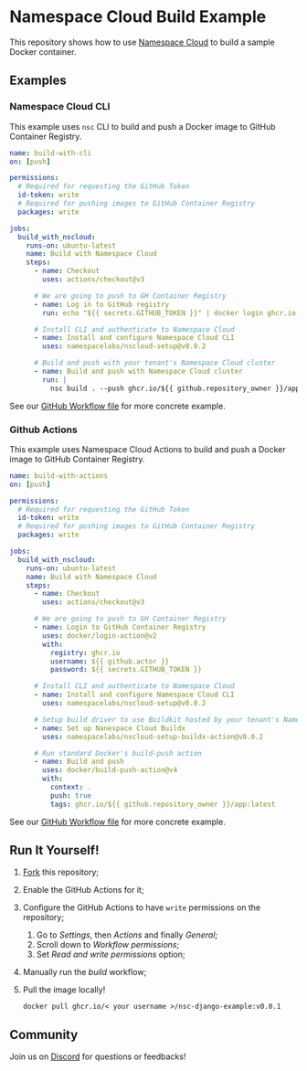 # Namespace Cloud Build Example

This repository shows how to use [Namespace Cloud](https://cloud.namespace.so/) to build a sample Docker container.

## Examples

### Namespace Cloud CLI

This example uses `nsc` CLI to build and push a Docker image to GitHub Container Registry.

```yaml
name: build-with-cli
on: [push]

permissions:
  # Required for requesting the GitHub Token
  id-token: write
  # Required for pushing images to GitHub Container Registry
  packages: write

jobs:
  build_with_nscloud:
    runs-on: ubuntu-latest
    name: Build with Namespace Cloud
    steps:
      - name: Checkout
        uses: actions/checkout@v3

      # We are going to push to GH Container Registry
      - name: Log in to GitHub registry
        run: echo "${{ secrets.GITHUB_TOKEN }}" | docker login ghcr.io -u $ --password-stdin

      # Install CLI and authenticate to Namespace Cloud
      - name: Install and configure Namespace Cloud CLI
        uses: namespacelabs/nscloud-setup@v0.0.2

      # Build and push with your tenant's Namespace Cloud cluster
      - name: Build and push with Namespace Cloud cluster
        run: |
          nsc build . --push ghcr.io/${{ github.repository_owner }}/app --tag latest
```

See our [GitHub Workflow file](.github/workflows/build-cli.yaml) for more concrete example.

### Github Actions

This example uses Namespace Cloud Actions to build and push a Docker image to GitHub Container Registry.

```yaml
name: build-with-actions
on: [push]

permissions:
  # Required for requesting the GitHub Token
  id-token: write
  # Required for pushing images to GitHub Container Registry
  packages: write

jobs:
  build_with_nscloud:
    runs-on: ubuntu-latest
    name: Build with Namespace Cloud
    steps:
      - name: Checkout
        uses: actions/checkout@v3

      # We are going to push to GH Container Registry
      - name: Login to GitHub Container Registry
        uses: docker/login-action@v2
        with:
          registry: ghcr.io
          username: ${{ github.actor }}
          password: ${{ secrets.GITHUB_TOKEN }}

      # Install CLI and authenticate to Namespace Cloud
      - name: Install and configure Namespace Cloud CLI
        uses: namespacelabs/nscloud-setup@v0.0.2

      # Setup build driver to use Buildkit hosted by your tenant's Namespace Cloud cluster
      - name: Set up Nanespace Cloud Buildx
        uses: namespacelabs/nscloud-setup-buildx-action@v0.0.2

      # Run standard Docker's build-push action
      - name: Build and push
        uses: docker/build-push-action@v4
        with:
          context: .
          push: true
          tags: ghcr.io/${{ github.repository_owner }}/app:latest
```

See our [GitHub Workflow file](.github/workflows/build-actions.yaml) for more concrete example.

## Run It Yourself!

1. [Fork](https://github.com/namespacelabs/examples-nsc-build-simple/fork) this repository;
2. Enable the GitHub Actions for it;
3. Configure the GitHub Actions to have `write` permissions on the repository;
   1. Go to _Settings_, then _Actions_ and finally _General_;
   2. Scroll down to _Workflow permissions_;
   3. Set _Read and write permissions_ option;
4. Manually run the _build_ workflow;
5. Pull the image locally!

   `docker pull ghcr.io/< your username >/nsc-django-example:v0.0.1`

## Community

Join us on [Discord](https://community.namespace.so/discord) for questions or feedbacks!
